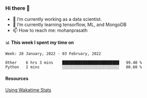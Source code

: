 ### Hi there 👋

- 🔭 I’m currently working as a data scientist.
- 🌱 I’m currently learning tensorflow, ML, and MongoDB
- 📫 How to reach me: mohanprasath

📊 **This week I spent my time on**
<!--START_SECTION:waka-->
```text
Week: 28 January, 2022 - 03 February, 2022

Other    6 hrs 3 mins    █████████████████████████   99.40 % 
Python   2 mins          ░░░░░░░░░░░░░░░░░░░░░░░░░   00.60 % 
```
<!--END_SECTION:waka-->

#### Resources
[Using Wakatime Stats](https://github.com/marketplace/actions/waka-readme)
